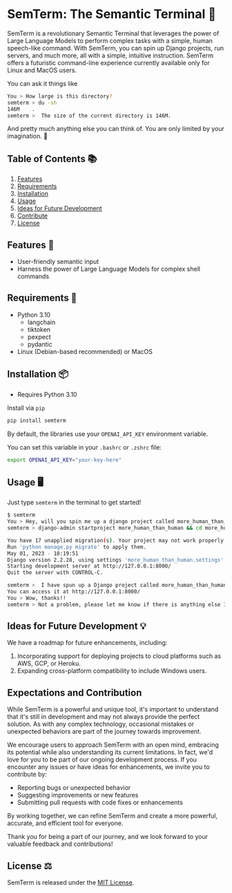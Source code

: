 # SemTerm: The Semantic Terminal 🚀

SemTerm is a revolutionary Semantic Terminal that leverages the power of Large Language Models to perform complex tasks with a simple, human speech-like command. With SemTerm, you can spin up Django projects, run servers, and much more, all with a simple, intuitive instruction. SemTerm offers a futuristic command-line experience currently available only for Linux and MacOS users.

You can ask it things like
```bash
You > How large is this directory?
semterm > du -sh
146M    .
semterm >  The size of the current directory is 146M.
```

And pretty much anything else you can think of. You are only limited by your imagination. 💭

## Table of Contents 📚

1. [Features](#features)
2. [Requirements](#requirements)
3. [Installation](#installation)
4. [Usage](#usage)
5. [Ideas for Future Development](#ideas-for-future-development)
6. [Contribute](#contribute)
7. [License](#license)

## Features 🌟

* User-friendly semantic input
* Harness the power of Large Language Models for complex shell commands

## Requirements 🔧

* Python 3.10
  * langchain
  * tiktoken
  * pexpect 
  * pydantic
* Linux (Debian-based recommended) or MacOS

## Installation 📦

* Requires Python 3.10

Install via `pip`

```bash
pip install semterm
```

By default, the libraries use your `OPENAI_API_KEY` environment variable. 

You can set this variable in your `.bashrc` or `.zshrc` file:

```bash
export OPENAI_API_KEY="your-key-here"
```

## Usage 🖥️

Just type `semterm` in the terminal to get started!

```bash
$ semterm
You > Hey, will you spin me up a django project called more_human_than_human and run it?
semterm > django-admin startproject more_human_than_human && cd more_human_than_human && python manage.py runserver

You have 17 unapplied migration(s). Your project may not work properly until you apply the migrations for app(s): admin, auth, contenttypes, sessions.
Run 'python manage.py migrate' to apply them.
May 01, 2023 - 18:19:51
Django version 2.2.28, using settings 'more_human_than_human.settings'
Starting development server at http://127.0.0.1:8000/
Quit the server with CONTROL-C.

semterm >  I have spun up a Django project called more_human_than_human and started the server. 
You can access it at http://127.0.0.1:8000/
You > Wow, thanks!!
semterm > Not a problem, please let me know if there is anything else I can assist you with.

```

## Ideas for Future Development 💡

We have a roadmap for future enhancements, including:

1. Incorporating support for deploying projects to cloud platforms such as AWS, GCP, or Heroku.
2. Expanding cross-platform compatibility to include Windows users.

## Expectations and Contribution
While SemTerm is a powerful and unique tool, it's important to understand that it's still in development and may not always provide the perfect solution. As with any complex technology, occasional mistakes or unexpected behaviors are part of the journey towards improvement.

We encourage users to approach SemTerm with an open mind, embracing its potential while also understanding its current limitations. In fact, we'd love for you to be part of our ongoing development process. If you encounter any issues or have ideas for enhancements, we invite you to contribute by:

* Reporting bugs or unexpected behavior
* Suggesting improvements or new features
* Submitting pull requests with code fixes or enhancements

By working together, we can refine SemTerm and create a more powerful, accurate, and efficient tool for everyone.

Thank you for being a part of our journey, and we look forward to your valuable feedback and contributions!

## License ⚖️

SemTerm is released under the [MIT License](LICENSE).